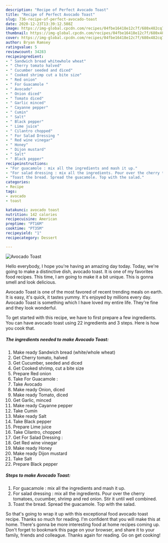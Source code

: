 ```yaml
---
description: "Recipe of Perfect Avocado Toast"
title: "Recipe of Perfect Avocado Toast"
slug: 736-recipe-of-perfect-avocado-toast
date: 2020-12-23T13:39:12.508Z
image: https://img-global.cpcdn.com/recipes/04fbe16418e12c7f/680x482cq70/avocado-toast-recipe-main-photo.jpg
thumbnail: https://img-global.cpcdn.com/recipes/04fbe16418e12c7f/680x482cq70/avocado-toast-recipe-main-photo.jpg
cover: https://img-global.cpcdn.com/recipes/04fbe16418e12c7f/680x482cq70/avocado-toast-recipe-main-photo.jpg
author: Bryan Ramsey
ratingvalue: 5
reviewcount: 34283
recipeingredient:
- " Sandwich bread whitewhole wheat"
- " Cherry tomato halved"
- " Cucumber seeded and diced"
- " Cooked shrimp cut a bite size"
- " Red onion"
- " For Guacamole "
- " Avocado"
- " Onion diced"
- " Tomato diced"
- " Garlic minced"
- " Cayanne pepper"
- " Cumin"
- " Salt"
- " Black pepper"
- " Lime juice"
- " Cilantro chopped"
- " For Salad Dressing "
- " Red wine vinegar"
- " Honey"
- " Dijon mustard"
- " Salt"
- " Black pepper"
recipeinstructions:
- "For guacamole : mix all the ingredients and mash it up."
- "For salad dressing : mix all the ingredients. Pour over the cherry tomatoes, cucumber, shrimp and red onion. Stir it until well combined."
- "Toast the bread. Spread the guacamole. Top with the salad."
categories:
- Recipe
tags:
- avocado
- toast

katakunci: avocado toast 
nutrition: 142 calories
recipecuisine: American
preptime: "PT16M"
cooktime: "PT35M"
recipeyield: "1"
recipecategory: Dessert

---
```



![Avocado Toast](https://img-global.cpcdn.com/recipes/04fbe16418e12c7f/680x482cq70/avocado-toast-recipe-main-photo.jpg)

Hello everybody, I hope you're having an amazing day today. Today, we're going to make a distinctive dish, avocado toast. It is one of my favorites food recipes. This time, I am going to make it a bit unique. This is gonna smell and look delicious.



Avocado Toast is one of the most favored of recent trending meals on earth. It is easy, it's quick, it tastes yummy. It's enjoyed by millions every day. Avocado Toast is something which I have loved my entire life. They're fine and they look wonderful.


To get started with this recipe, we have to first prepare a few ingredients. You can have avocado toast using 22 ingredients and 3 steps. Here is how you cook that.

<!--inarticleads1-->

##### The ingredients needed to make Avocado Toast:

1. Make ready  Sandwich bread (white/whole wheat)
1. Get  Cherry tomato, halved
1. Get  Cucumber, seeded and diced
1. Get  Cooked shrimp, cut a bite size
1. Prepare  Red onion
1. Take  For Guacamole :
1. Take  Avocado
1. Make ready  Onion, diced
1. Make ready  Tomato, diced
1. Get  Garlic, minced
1. Make ready  Cayanne pepper
1. Take  Cumin
1. Make ready  Salt
1. Take  Black pepper
1. Prepare  Lime juice
1. Take  Cilantro, chopped
1. Get  For Salad Dressing :
1. Get  Red wine vinegar
1. Make ready  Honey
1. Make ready  Dijon mustard
1. Take  Salt
1. Prepare  Black pepper




<!--inarticleads2-->

##### Steps to make Avocado Toast:

1. For guacamole : mix all the ingredients and mash it up.
1. For salad dressing : mix all the ingredients. Pour over the cherry tomatoes, cucumber, shrimp and red onion. Stir it until well combined.
1. Toast the bread. Spread the guacamole. Top with the salad.




So that's going to wrap it up with this exceptional food avocado toast recipe. Thanks so much for reading. I'm confident that you will make this at home. There's gonna be more interesting food at home recipes coming up. Don't forget to bookmark this page on your browser, and share it to your family, friends and colleague. Thanks again for reading. Go on get cooking!
